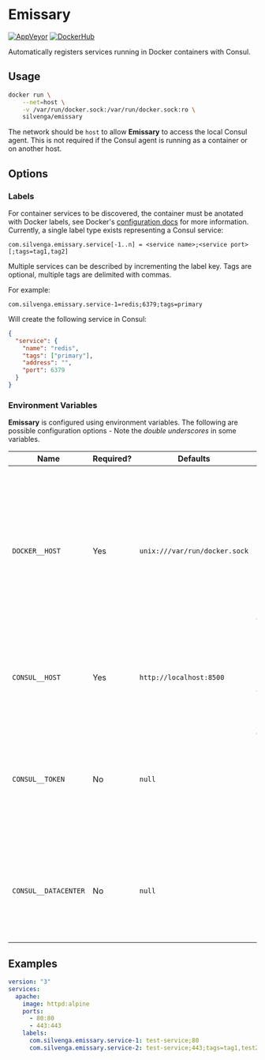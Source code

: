 
# Emissary

[![AppVeyor](https://img.shields.io/appveyor/ci/Silvenga/emissary.svg?logo=appveyor&maxAge=3600)](https://ci.appveyor.com/project/Silvenga/emissary)
[![DockerHub](https://img.shields.io/badge/image-dockerhub-blue.svg?maxAge=3600&logo=docker)](https://hub.docker.com/r/silvenga/emissary/)

Automatically registers services running in Docker containers with Consul.

## Usage

```sh
docker run \
    --net=host \
    -v /var/run/docker.sock:/var/run/docker.sock:ro \
    silvenga/emissary
```

The network should be `host` to allow **Emissary** to access the local Consul agent. This is not required if the Consul agent is running as a container or on another host.

## Options

### Labels

For container services to be discovered, the container must be anotated with Docker labels, see Docker's [configuration docs](https://docs.docker.com/config/labels-custom-metadata/) for more information. Currently, a single label type exists representing a Consul service:

```
com.silvenga.emissary.service[-1..n] = <service name>;<service port>[;tags=tag1,tag2]
```
Multiple services can be described by incrementing the label key. Tags are optional, multiple tags are delimited with commas.

For example:
```
com.silvenga.emissary.service-1=redis;6379;tags=primary
```

Will create the following service in Consul:
```json
{
  "service": {
    "name": "redis",
    "tags": ["primary"],
    "address": "",
    "port": 6379
  }
}
```

### Environment Variables

**Emissary** is configured using environment variables. The following are possible configuration options - Note the *double underscores* in some variables.

| Name                 | Required? |Defaults      | Description |
| -------------------- | --------- | ------------- | -----
| `DOCKER__HOST`       | Yes       | `unix:///var/run/docker.sock` | Address to connect to the Docker daemon - defaults to the UNIX socket if not specified. Supported protocols are `http`, `tcp`, `unix`, and `npipe`. Authentication and `https` are not supported, open an issue if this is important.
| `CONSUL__HOST`       | Yes       | `http://localhost:8500` | The API of the local Consul agent - defaults to localhost and the default Consul port if not specified.
| `CONSUL__TOKEN`      | No        | `null` | An ACL token to use on API requests to Consul (not required by default). Defaults to disabled if not specified. See Consul's [ACL guide](https://www.consul.io/docs/guides/acl.html) for more info.
| `CONSUL__DATACENTER` | No        | `null` | The Consul datacenter to use - defaults at Consul's default if not specified (the datacenter specified in the Consul agent's configurations).

## Examples

```yml
version: "3"
services:
  apache:
    image: httpd:alpine
    ports:
      - 80:80
      - 443:443
    labels:
      com.silvenga.emissary.service-1: test-service;80
      com.silvenga.emissary.service-2: test-service;443;tags=tag1,test2
```